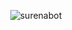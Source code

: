 <p align="center"> <img src="https://github-readme-stats.vercel.app/api?username=surenabot&show_icons=true&theme=gotham" alt="surenabot" />
